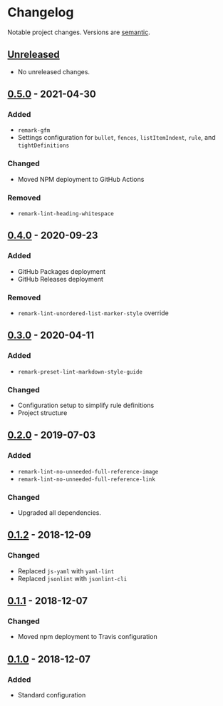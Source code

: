 # Changelog

Notable project changes. Versions are [semantic][].

## [Unreleased][]

- No unreleased changes.

## [0.5.0][] - 2021-04-30

### Added

- `remark-gfm`
- Settings configuration for `bullet`, `fences`, `listItemIndent`, `rule`, and
  `tightDefinitions`

### Changed

- Moved NPM deployment to GitHub Actions

### Removed

- `remark-lint-heading-whitespace`

## [0.4.0][] - 2020-09-23

### Added

- GitHub Packages deployment
- GitHub Releases deployment

### Removed

- `remark-lint-unordered-list-marker-style` override

## [0.3.0][] - 2020-04-11

### Added

- `remark-preset-lint-markdown-style-guide`

### Changed

- Configuration setup to simplify rule definitions
- Project structure

## [0.2.0][] - 2019-07-03

### Added

- `remark-lint-no-unneeded-full-reference-image`
- `remark-lint-no-unneeded-full-reference-link`

### Changed

- Upgraded all dependencies.

## [0.1.2][] - 2018-12-09

### Changed

- Replaced `js-yaml` with `yaml-lint`
- Replaced `jsonlint` with `jsonlint-cli`

## [0.1.1][] - 2018-12-07

### Changed

- Moved npm deployment to Travis configuration

## [0.1.0][] - 2018-12-07

### Added

- Standard configuration

[unreleased]: https://github.com/mgsisk/remark-lint-config/compare/v0.5.0...HEAD
[0.5.0]: https://github.com/mgsisk/remark-lint-config/compare/v0.4.0...v0.5.0
[0.4.0]: https://github.com/mgsisk/remark-lint-config/compare/v0.3.0...v0.4.0
[0.3.0]: https://github.com/mgsisk/remark-lint-config/compare/v0.2.0...v0.3.0
[0.2.0]: https://github.com/mgsisk/remark-lint-config/compare/v0.1.2...v0.2.0
[0.1.2]: https://github.com/mgsisk/remark-lint-config/compare/v0.1.1...v0.1.2
[0.1.1]: https://github.com/mgsisk/remark-lint-config/compare/v0.1.0...v0.1.1
[0.1.0]: https://github.com/mgsisk/remark-lint-config/tree/v0.1.0
[semantic]: https://semver.org
